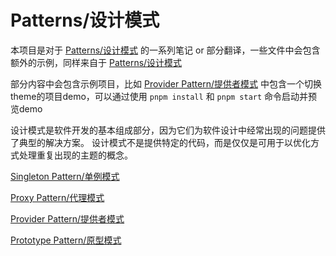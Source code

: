 # Patterns/设计模式
本项目是对于 [Patterns/设计模式](https://www.patterns.dev/) 的一系列笔记 or 部分翻译，一些文件中会包含额外的示例，同样来自于 [Patterns/设计模式](https://www.patterns.dev/)

部分内容中会包含示例项目，比如 [Provider Pattern/提供者模式](./provider-pattern/) 中包含一个切换theme的项目demo，可以通过使用 `pnpm install` 和 `pnpm start` 命令启动并预览demo

设计模式是软件开发的基本组成部分，因为它们为软件设计中经常出现的问题提供了典型的解决方案。 设计模式不是提供特定的代码，而是仅仅是可用于以优化方式处理重复出现的主题的概念。

[Singleton Pattern/单例模式](./singleton-pattern/)

[Proxy Pattern/代理模式](./proxy-pattern/)

[Provider Pattern/提供者模式](./provider-pattern/)

[Prototype Pattern/原型模式](./prototype-pattern/)